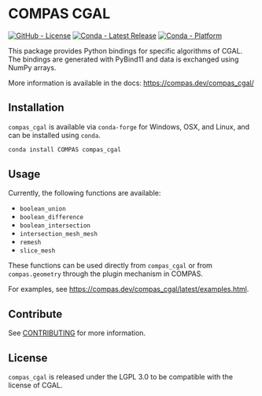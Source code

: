 # COMPAS CGAL

[![GitHub - License](https://img.shields.io/github/license/compas-dev/compas_cgal.svg)](https://github.com/compas-dev/compas_cgal)
[![Conda - Latest Release](https://anaconda.org/conda-forge/compas_cgal/badges/version.svg)](https://anaconda.org/conda-forge/compas_cgal)
[![Conda - Platform](https://img.shields.io/conda/pn/conda-forge/compas_cgal)](https://anaconda.org/conda-forge/compas_cgal)


This package provides Python bindings for specific algorithms of CGAL.
The bindings are generated with PyBind11 and data is exchanged using NumPy arrays.

More information is available in the docs:
<https://compas.dev/compas_cgal/>

## Installation

`compas_cgal` is available via `conda-forge` for Windows, OSX, and Linux,
and can be installed using `conda`.

```bash
conda install COMPAS compas_cgal
```

## Usage

Currently, the following functions are available:

* `boolean_union`
* `boolean_difference`
* `boolean_intersection`
* `intersection_mesh_mesh`
* `remesh`
* `slice_mesh`

These functions can be used directly from `compas_cgal`
or from `compas.geometry` through the plugin mechanism in COMPAS.

For examples, see <https://compas.dev/compas_cgal/latest/examples.html>.

## Contribute

See [CONTRIBUTING](CONTRIBUTING.md) for more information.

## License

`compas_cgal` is released under the LGPL 3.0 to be compatible with the license of CGAL.
